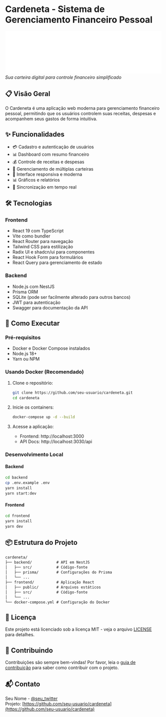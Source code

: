 # Cardeneta - Sistema de Gerenciamento Financeiro Pessoal

![Cardeneta Logo](frontend/public/logo.png)  
*Sua carteira digital para controle financeiro simplificado*

## 📋 Visão Geral

O Cardeneta é uma aplicação web moderna para gerenciamento financeiro pessoal, permitindo que os usuários controlem suas receitas, despesas e acompanhem seus gastos de forma intuitiva.

## ✨ Funcionalidades

- 💳 Cadastro e autenticação de usuários
- 📊 Dashboard com resumo financeiro
- 💰 Controle de receitas e despesas
- 🏦 Gerenciamento de múltiplas carteiras
- 📱 Interface responsiva e moderna
- 📊 Gráficos e relatórios
- 🔄 Sincronização em tempo real

## 🛠️ Tecnologias

### Frontend
- React 19 com TypeScript
- Vite como bundler
- React Router para navegação
- Tailwind CSS para estilização
- Radix UI e shadcn/ui para componentes
- React Hook Form para formulários
- React Query para gerenciamento de estado

### Backend
- Node.js com NestJS
- Prisma ORM
- SQLite (pode ser facilmente alterado para outros bancos)
- JWT para autenticação
- Swagger para documentação da API

## 🚀 Como Executar

### Pré-requisitos

- Docker e Docker Compose instalados
- Node.js 18+
- Yarn ou NPM

### Usando Docker (Recomendado)

1. Clone o repositório:
   ```bash
   git clone https://github.com/seu-usuario/cardeneta.git
   cd cardeneta
   ```

2. Inicie os containers:
   ```bash
   docker-compose up -d --build
   ```

3. Acesse a aplicação:
   - Frontend: http://localhost:3000
   - API Docs: http://localhost:3030/api

### Desenvolvimento Local

#### Backend

```bash
cd backend
cp .env.example .env
yarn install
yarn start:dev
```

#### Frontend

```bash
cd frontend
yarn install
yarn dev
```

## 📦 Estrutura do Projeto

```
cardeneta/
├── backend/           # API em NestJS
│   ├── src/           # Código-fonte
│   ├── prisma/        # Configurações do Prisma
│   └── ...
├── frontend/          # Aplicação React
│   ├── public/        # Arquivos estáticos
│   ├── src/           # Código-fonte
│   └── ...
└── docker-compose.yml # Configuração do Docker
```

## 📄 Licença

Este projeto está licenciado sob a licença MIT - veja o arquivo [LICENSE](LICENSE) para detalhes.

## 🤝 Contribuindo

Contribuições são sempre bem-vindas! Por favor, leia o [guia de contribuição](CONTRIBUTING.md) para saber como contribuir com o projeto.

## 📬 Contato

Seu Nome - [@seu_twitter](https://twitter.com/seu_twitter)  
Projeto: [https://github.com/seu-usuario/cardeneta](https://github.com/seu-usuario/cardeneta)
